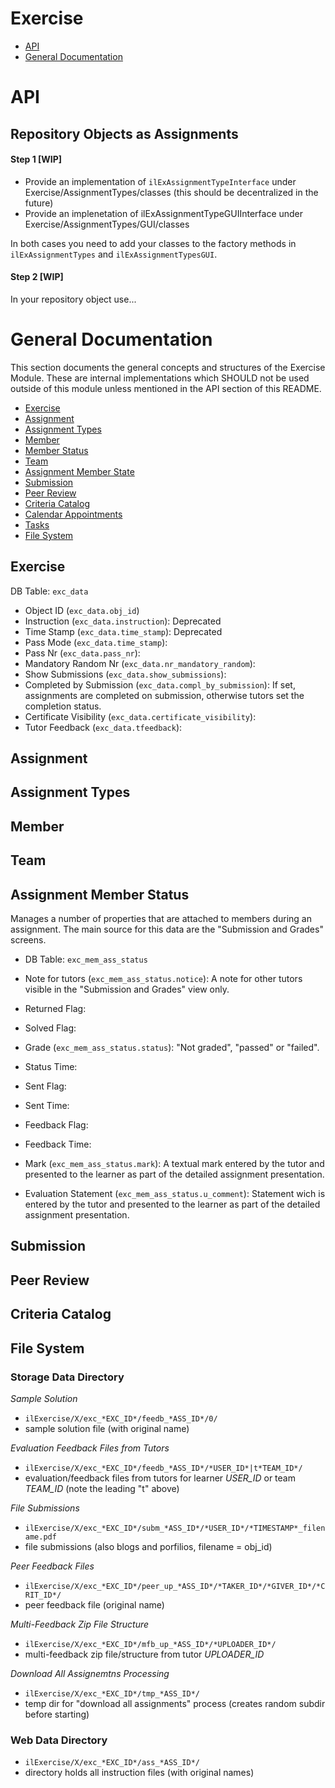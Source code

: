 # Exercise

* [API](#api)
* [General Documentation](#general-documentation)


# API

## Repository Objects as Assignments

#### Step 1 [WIP]

- Provide an implementation of `ilExAssignmentTypeInterface` under Exercise/AssignmentTypes/classes (this should be decentralized in the future)
- Provide an implenetation of ilExAssignmentTypeGUIInterface under Exercise/AssignmentTypes/GUI/classes

In both cases you need to add your classes to the factory methods in `ilExAssignmentTypes` and `ilExAssignmentTypesGUI`.

#### Step 2 [WIP]

In your repository object use...


# General Documentation

This section documents the general concepts and structures of the Exercise Module. These are internal implementations which SHOULD not be used outside of this module unless mentioned in the API section of this README.

* [Exercise](#exercise)
* [Assignment](#assignment)
* [Assignment Types](#assignment-types)
* [Member](#member)
* [Member Status](#member-status)
* [Team](#team)
* [Assignment Member State](#assignment-member-state)
* [Submission](#submission)
* [Peer Review](#peer-review)
* [Criteria Catalog](#criteria-catalog)
* [Calendar Appointments](#calendar-appointments)
* [Tasks](#tasks)
* [File System](#file-system)


## Exercise

DB Table: `exc_data`

* Object ID (`exc_data.obj_id`)
* Instruction (`exc_data.instruction`): Deprecated
* Time Stamp (`exc_data.time_stamp`): Deprecated
* Pass Mode (`exc_data.time_stamp`):
* Pass Nr (`exc_data.pass_nr`):
* Mandatory Random Nr (`exc_data.nr_mandatory_random`):
* Show Submissions (`exc_data.show_submissions`):
* Completed by Submission (`exc_data.compl_by_submission`): If set, assignments are completed on submission, otherwise tutors set the completion status.
* Certificate Visibility (`exc_data.certificate_visibility`):
* Tutor Feedback (`exc_data.tfeedback`):


## Assignment

## Assignment Types

## Member

## Team


## Assignment Member Status

Manages a number of properties that are attached to members during an assignment. The main source for this data are the "Submission and Grades" screens.

* DB Table: `exc_mem_ass_status`

* Note for tutors (`exc_mem_ass_status.notice`): A note for other tutors visible in the "Submission and Grades" view only.
* Returned Flag:
* Solved Flag:
* Grade (`exc_mem_ass_status.status`): "Not graded", "passed" or "failed".
* Status Time:
* Sent Flag:
* Sent Time:
* Feedback Flag:
* Feedback Time:
* Mark (`exc_mem_ass_status.mark`): A textual mark entered by the tutor and presented to the learner as part of the detailed assignment presentation.
* Evaluation Statement (`exc_mem_ass_status.u_comment`): Statement wich is entered by the tutor and presented to the learner as part of the detailed assignment presentation.

## Submission

## Peer Review

## Criteria Catalog

## File System

### Storage Data Directory

*Sample Solution*
- `ilExercise/X/exc_*EXC_ID*/feedb_*ASS_ID*/0/`
- sample solution file (with original name)

*Evaluation Feedback Files from Tutors*
- `ilExercise/X/exc_*EXC_ID*/feedb_*ASS_ID*/*USER_ID*|t*TEAM_ID*/`
- evaluation/feedback files from tutors for learner *USER_ID* or team *TEAM_ID* (note the leading "t" above)

*File Submissions*
- `ilExercise/X/exc_*EXC_ID*/subm_*ASS_ID*/*USER_ID*/*TIMESTAMP*_filename.pdf`
- file submissions (also blogs and porfilios, filename = obj_id)

*Peer Feedback Files*
- `ilExercise/X/exc_*EXC_ID*/peer_up_*ASS_ID*/*TAKER_ID*/*GIVER_ID*/*CRIT_ID*/`
- peer feedback file (original name)

*Multi-Feedback Zip File Structure*
- `ilExercise/X/exc_*EXC_ID*/mfb_up_*ASS_ID*/*UPLOADER_ID*/`
- multi-feedback zip file/structure from tutor *UPLOADER_ID*

*Download All Assignemtns Processing*
- `ilExercise/X/exc_*EXC_ID*/tmp_*ASS_ID*/`
- temp dir for "download all assignments" process (creates random subdir before starting)

### Web Data Directory

- `ilExercise/X/exc_*EXC_ID*/ass_*ASS_ID*/`
- directory holds all instruction files (with original names)
